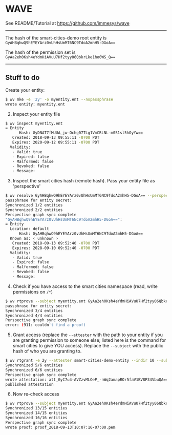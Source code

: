 # WAVE 

See README/Tutorial at https://github.com/immesys/wave

---

The hash of the smart-cities-demo root entity is `GyAHBqhwQ9hEYEYArz0vUhHsUmMT6NC9TdoA2mhH5-DGoA==`

The hash of the permission set is `GyAa2eh0Ksh4eYdmHiAVuU7Hf2tyy06QbkrLke1ho0WS_Q==`

---

## Stuff to do

Create your entity:

```bash
$ wv mke -e '2y' -o myentity.ent --nopassphrase
wrote entity: myentity.ent
```

2. Inspect your entity file

```bash
$ wv inspect myentity.ent
= Entity
      Hash: GyDNAT7fMUUA_jw-Ochg07TLg1VmCBLNL-m0S1sl5hOyYw==
   Created: 2018-09-13 09:55:11 -0700 PDT
   Expires: 2020-09-12 09:55:11 -0700 PDT
  Validity:
   - Valid: true
   - Expired: false
   - Malformed: false
   - Revoked: false
   - Message:
```

3. Inspect the smart cities hash (remote hash). Pass your entity file as 'perspective'

```bash
$ wv resolve GyAHBqhwQ9hEYEYArz0vUhHsUmMT6NC9TdoA2mhH5-DGoA== --perspective myentity.ent
passphrase for entity secret:
Synchronized 1/2 entities
Synchronized 2/2 entities
Perspective graph sync complete
"GyAHBqhwQ9hEYEYArz0vUhHsUmMT6NC9TdoA2mhH5-DGoA==":
= Entity
  Location: default
      Hash: GyAHBqhwQ9hEYEYArz0vUhHsUmMT6NC9TdoA2mhH5-DGoA==
  Known as: < unknown >
   Created: 2018-09-13 09:52:40 -0700 PDT
   Expires: 2028-09-10 09:52:40 -0700 PDT
  Validity:
   - Valid: true
   - Expired: false
   - Malformed: false
   - Revoked: false
   - Message:
```

4. Check if you have access to the smart cities namespace (read, write permissions on `/*`)

```bash
$ wv rtprove --subject myentity.ent GyAa2eh0Ksh4eYdmHiAVuU7Hf2tyy06QbkrLke1ho0WS_Q==:read,write@GyAHBqhwQ9hEYEYArz0vUhHsUmMT6NC9TdoA2mhH5-DGoA==/*
passphrase for entity secret:
Synchronized 3/4 entities
Synchronized 4/4 entities
Perspective graph sync complete
error: (911: couldn't find a proof)
```

5. Grant access (replace the `--attester` with the path to your entity if you are granting permission to someone else; listed here is the command for smart cities to give YOU access).
Replace the `--subject` with the public hash of who you are granting to.

```bash
$ wv rtgrant -e 2y --attester smart-cities-demo-entity --indir 10 --subject GyDNAT7fMUUA_jw-Ochg07TLg1VmCBLNL-m0S1sl5hOyYw== GyAa2eh0Ksh4eYdmHiAVuU7Hf2tyy06QbkrLke1ho0WS_Q==:read,write@GyAHBqhwQ9hEYEYArz0vUhHsUmMT6NC9TdoA2mhH5-DGoA==/*
Synchronized 5/6 entities
Synchronized 6/6 entities
Perspective graph sync complete
wrote attestation: att_GyC7u4-AVZzvMLOeP_-nWq2amapROr5faV1BV8P34VbuQA==.pem
published attestation
```

6. Now re-check access

```bash
$ wv rtprove --subject myentity.ent GyAa2eh0Ksh4eYdmHiAVuU7Hf2tyy06QbkrLke1ho0WS_Q==:read,write@GyAHBqhwQ9hEYEYArz0vUhHsUmMT6NC9TdoA2mhH5-DGoA==/*
Synchronized 13/15 entities
Synchronized 14/15 entities
Synchronized 16/16 entities
Perspective graph sync complete
wrote proof: proof_2018-09-13T10:07:16-07:00.pem
```
